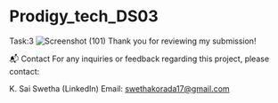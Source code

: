 # Prodigy_tech_DS03
Task:3
![Screenshot (101)](https://github.com/Dheerajak05/Prodigy_tech_DS03/assets/170223467/b7a1a539-d9f0-4aa5-be20-2deddcb484fe)
Thank you for reviewing my submission!

📬 Contact For any inquiries or feedback regarding this project, please contact:

K. Sai Swetha (LinkedIn) Email: swethakorada17@gmail.com
